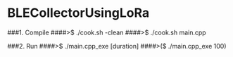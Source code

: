 # BLECollectorUsingLoRa

###1. Compile
####>$ ./cook.sh -clean
####>$ ./cook.sh main.cpp

###2. Run
####>$ ./main.cpp_exe [duration]
####>($ ./main.cpp_exe 100)
